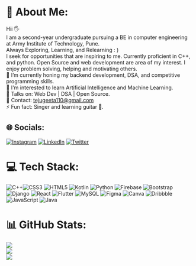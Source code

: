 # 💫 About Me:
Hii 🖐<br>I am a second-year undergraduate pursuing a BE in computer engineering at Army Institute of Technology, Pune.<br>Always Exploring, Learning, and Relearning : )<br>I seek for opportunities that are inspiring to me. Currently proficient in C++, and python. Open Source and web development are area of my interest.  I enjoy problem solving, helping and motivating others.<br>🔭 I’m currently honing my backend development, DSA, and competitive programming skills.<br>🌱 I'm interested to learn Artificial Intelligence and Machine Learning.<br>📑 Talks on: Web Dev | DSA | Open Source.<br>📧 Contact: tejugeeta110@gmail.com<br>⚡ Fun fact: Singer and learning guitar 🎸.


## 🌐 Socials:
[![Instagram](https://img.shields.io/badge/Instagram-%23E4405F.svg?logo=Instagram&logoColor=white)](https://instagram.com/_._tejaswijadhav_._) [![LinkedIn](https://img.shields.io/badge/LinkedIn-%230077B5.svg?logo=linkedin&logoColor=white)](https://linkedin.com/in/https://www.linkedin.com/in/tejaswi-jadhav-b87042226) [![Twitter](https://img.shields.io/badge/Twitter-%231DA1F2.svg?logo=Twitter&logoColor=white)](https://twitter.com/@TejaswiJ04) 

# 💻 Tech Stack:
![C++](https://img.shields.io/badge/c++-%2300599C.svg?style=for-the-badge&logo=c%2B%2B&logoColor=white)![CSS3](https://img.shields.io/badge/css3-%231572B6.svg?style=for-the-badge&logo=css3&logoColor=white) ![HTML5](https://img.shields.io/badge/html5-%23E34F26.svg?style=for-the-badge&logo=html5&logoColor=white) ![Kotlin](https://img.shields.io/badge/kotlin-%230095D5.svg?style=for-the-badge&logo=kotlin&logoColor=white) ![Python](https://img.shields.io/badge/python-3670A0?style=for-the-badge&logo=python&logoColor=ffdd54) ![Firebase](https://img.shields.io/badge/firebase-%23039BE5.svg?style=for-the-badge&logo=firebase) ![Bootstrap](https://img.shields.io/badge/bootstrap-%23563D7C.svg?style=for-the-badge&logo=bootstrap&logoColor=white) ![Django](https://img.shields.io/badge/django-%23092E20.svg?style=for-the-badge&logo=django&logoColor=white) ![React](https://img.shields.io/badge/react-%2320232a.svg?style=for-the-badge&logo=react&logoColor=%2361DAFB) ![Flutter](https://img.shields.io/badge/Flutter-%2302569B.svg?style=for-the-badge&logo=Flutter&logoColor=white) ![MySQL](https://img.shields.io/badge/mysql-%2300f.svg?style=for-the-badge&logo=mysql&logoColor=white) 	![Figma](https://img.shields.io/badge/figma-%23F24E1E.svg?style=for-the-badge&logo=figma&logoColor=white) ![Canva](https://img.shields.io/badge/Canva-%2300C4CC.svg?style=for-the-badge&logo=Canva&logoColor=white) ![Dribbble](https://img.shields.io/badge/Dribbble-EA4C89?style=for-the-badge&logo=dribbble&logoColor=white) ![JavaScript](https://img.shields.io/badge/javascript-%23323330.svg?style=for-the-badge&logo=javascript&logoColor=%23F7DF1E) ![Java](https://img.shields.io/badge/java-%23ED8B00.svg?style=for-the-badge&logo=java&logoColor=white)
# 📊 GitHub Stats:
![](https://github-readme-stats.vercel.app/api?username=tejaswijadhav2003&theme=default&hide_border=false&include_all_commits=true&count_private=true)<br/>
![](https://github-readme-streak-stats.herokuapp.com/?user=tejaswijadhav2003&theme=default&hide_border=false)<br/>
![](https://github-readme-stats.vercel.app/api/top-langs/?username=tejaswijadhav2003&theme=default&hide_border=false&include_all_commits=true&count_private=true&layout=compact)
